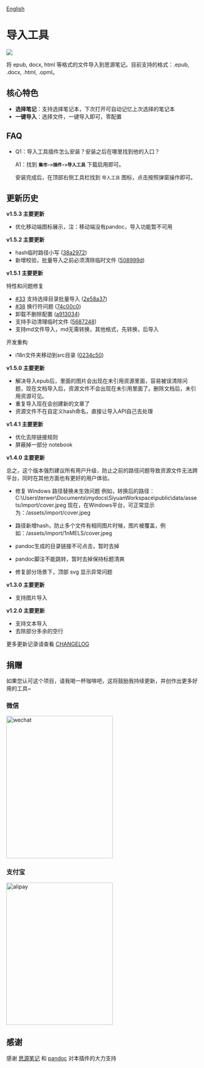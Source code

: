 [English](README.md)

# 导入工具

![](https://raw.githubusercontent.com/terwer/siyuan-plugin-importer/main/icon.png)

将 epub, docx, html 等格式的文件导入到思源笔记。目前支持的格式：.epub, .docx, .html, .opml。

## 核心特色

- **选择笔记**：支持选择笔记本，下次打开可自动记忆上次选择的笔记本
- **一键导入**：选择文件，一键导入即可，零配置

## FAQ

* Q1：导入工具插件怎么安装？安装之后在哪里找到他的入口？

  A1：找到 **`集市->插件->导入工具`** 下载启用即可。

  安装完成后，在顶部右侧工具栏找到 `导入工具` 图标，点击按照弹窗操作即可。

## 更新历史
**v1.5.3 主要更新**
* 优化移动端图标展示，注：移动端没有pandoc，导入功能暂不可用

**v1.5.2 主要更新**
* hash临时路径小写 ([38a2972](https://github.com/terwer/siyuan-plugin-importer/commit/38a29729b76c477d217e01d2770ccc4da793944d))
* 新增校验，批量导入之前必须清除临时文件 ([508999d](https://github.com/terwer/siyuan-plugin-importer/commit/508999d5cb01246a69c2c979f08f370933cc4630))

**v1.5.1 主要更新**

特性和问题修复

* [#33](https://github.com/terwer/siyuan-plugin-importer/issues/33) 支持选择目录批量导入 ([2e58a37](https://github.com/terwer/siyuan-plugin-importer/commit/2e58a37cc833061b8d12f1c9be96ad72a2df98f2))
* [#38](https://github.com/terwer/siyuan-plugin-importer/issues/38) 换行符问题 ([74c00c0](https://github.com/terwer/siyuan-plugin-importer/commit/74c00c095aae20077b7a79709c2d2721859f947e))
* 卸载不删除配置 ([a913034](https://github.com/terwer/siyuan-plugin-importer/commit/a9130349120f03e2705d886de9d3a470fa019513))
* 支持手动清理临时文件 ([5687248](https://github.com/terwer/siyuan-plugin-importer/commit/5687248f1aae2629ced3171f4b15f2def9babca0))
* 支持md文件导入，md无需转换，其他格式，先转换，后导入

开发重构

* i18n文件夹移动到src目录 ([0234c50](https://github.com/terwer/siyuan-plugin-importer/commit/0234c509a2dbadf851bce73ddc961c305cded145))

**v1.5.0 主要更新**

- 解决导入epub后，里面的图片会出现在未引用资源里面，容易被误清除问题，现在文档导入后，资源文件不会出现在未引用里面了。删除文档后，未引用资源可见。
- 重复导入现在会创建新的文章了
- 资源文件不在自定义hash命名，直接让导入API自己去处理

**v1.4.1 主要更新**

- 优化去除链接规则
- 屏蔽掉一部分 notebook

**v1.4.0 主要更新**

总之，这个版本强烈建议所有用户升级，防止之前的路径问题导致资源文件无法跨平台，同时在其他方面也有更好的用户体验。

- 修复 Windows 路径替换未生效问题
  例如，转换后的路径：C:\Users\terwer\Documents\mydocs\SiyuanWorkspace\public\data/assets/import/cover.jpeg
  现在，在Windows平台，可正常显示为：/assets/import/cover.jpeg

- 路径新增hash，防止多个文件有相同图片时候，图片被覆盖，例如：/assets/import/1nMELS/cover.jpeg

- pandoc生成的目录链接不可点击，暂时去掉

- pandoc脚注不能跳转，暂时去掉保持标题清爽

- 修复部分场景下，顶部 svg 显示异常问题

**v1.3.0 主要更新**

- 支持图片导入

**v1.2.0 主要更新**

- 支持文本导入
- 去除部分多余的空行

更多更新记录请查看 [CHANGELOG](https://github.com/terwer/siyuan-plugin-importer/blob/main/CHANGELOG.md)

## 捐赠

如果您认可这个项目，请我喝一杯咖啡吧，这将鼓励我持续更新，并创作出更多好用的工具~

### 微信

<div>
<img src="https://static-rs-terwer.oss-cn-beijing.aliyuncs.com/donate/wechat.jpg" alt="wechat" style="width:280px;height:375px;" />
</div>

### 支付宝

<div>
<img src="https://static-rs-terwer.oss-cn-beijing.aliyuncs.com/donate/alipay.jpg" alt="alipay" style="width:280px;height:375px;" />
</div>

## 感谢

感谢 [思源笔记](https://github.com/siyuan-note/siyuan) 和 [pandoc](https://github.com/jgm/pandoc) 对本插件的大力支持